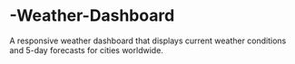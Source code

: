 # -Weather-Dashboard
A responsive weather dashboard that displays current weather conditions and 5-day forecasts for cities worldwide.
